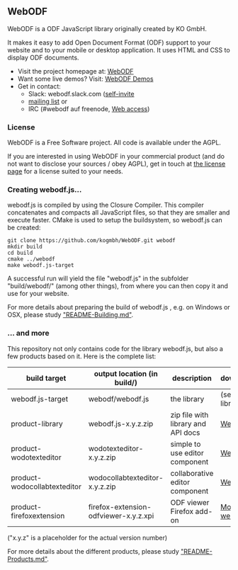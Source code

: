 ## WebODF

WebODF is a ODF JavaScript library originally created by KO GmbH.

It makes it easy to add Open Document Format (ODF) support to your website and to your mobile or desktop application. It uses HTML and CSS to display ODF documents.

* Visit the project homepage at: [WebODF](https://webodf.org)
* Want some live demos? Visit: [WebODF Demos](https://webodf.org/demos/)
* Get in contact:
  * Slack: webodf.slack.com ([self-invite](https://join.slack.com/t/webodf/shared_invite/enQtNTQ1NDAyNDU1NjY2LWQwZTI4NTRhYzRmNDBiOTI4MDlhZjI5NTU1NDQ4M2Y4MDY2YzcxNjljZGE0MDdlNzM1NmJjM2I1MmYyNGI1NDY)
  * [mailing list](https://lists.opendocsociety.org/mailman/listinfo/webodf) or
  * IRC (#webodf auf freenode, [Web access](http://webchat.freenode.net/?nick=webodfcurious_gh&channels=webodf))

### License

WebODF is a Free Software project. All code is available under the AGPL.

If you are interested in using WebODF in your commercial product
(and do not want to disclose your sources / obey AGPL),
get in touch at [the license page](https://webodf.org/about/license.html) for a license suited to your needs.


### Creating webodf.js...

webodf.js is compiled by using the Closure Compiler. This compiler concatenates and compacts all JavaScript files, so that they are smaller and execute faster. CMake is used to setup the buildsystem, so webodf.js can be created:

    git clone https://github.com/kogmbh/WebODF.git webodf
    mkdir build
    cd build
    cmake ../webodf
    make webodf.js-target

A successful run will yield the file "webodf.js" in the subfolder "build/webodf/" (among other things), from where you can then copy it and use for your website.

For more details about preparing the build of webodf.js , e.g. on Windows or OSX, please study ["README-Building.md"](README-Building.md).

### ... and more

This repository not only contains code for the library webodf.js, but also a few products based on it. Here is the complete list:

build target                 | output location (in build/)           | description                        | download/packages
-----------------------------|---------------------------------------|------------------------------------|-----
webodf.js-target             | webodf/webodf.js                      | the library                        | (see product-library)
product-library              | webodf.js-x.y.z.zip                   | zip file with library and API docs | [WebODF homepage](http://webodf.org/download)
product-wodotexteditor       | wodotexteditor-x.y.z.zip              | simple to use editor component     | [WebODF homepage](http://webodf.org/download)
product-wodocollabtexteditor | wodocollabtexteditor-x.y.z.zip        | collaborative editor component     | [WebODF homepage](http://webodf.org/download)
product-firefoxextension     | firefox-extension-odfviewer-x.y.z.xpi | ODF viewer Firefox add-on          | [Mozilla's Add-on website](https://addons.mozilla.org/firefox/addon/webodf/)

("x.y.z" is a placeholder for the actual version number)

For more details about the different products, please study ["README-Products.md"](README-Products.md).
